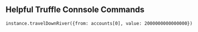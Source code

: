 ## Helpful Truffle Connsole Commands

    instance.travelDownRiver({from: accounts[0], value: 2000000000000000})
